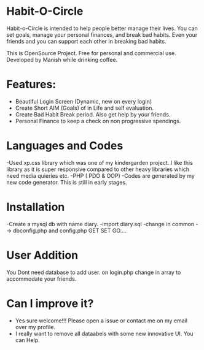 # Habit-O-Circle
Habit-o-Circle is intended to help people better manage their lives. You can set goals, manage your personal finances, and break bad habits. Even your friends and you can support each other in breaking bad habits.

This is OpenSource Project. Free for personal and commercial use. Developed by Manish while drinking coffee.

# Features:
- Beautiful Login Screen (Dynamic, new on every login)
- Create Short AIM (Goals) of in Life and self evaluation.
- Create Bad Habit Break period. Also get help by your friends.
- Personal Finance to keep a check on non progressive spendings.


# Languages and Codes
-Used xp.css library which was one of my kindergarden project. I like this library as it is super responsive compared to other heavy libraries which need media quieries etc.
-PHP ( PDO & OOP)
-Codes are generated by my new code generator. This is still in early stages.   


# Installation
-Create a mysql db with name diary.
-import diary.sql
-change in common --> dbconfig.php and config.php
GET SET GO....

# User Addition
You Dont need database to add user. on login.php change in array to accommodate your friends.

# Can I improve it?
- Yes sure welcome!!! Please open a issue or contact me on my email over my profile.
- I really want to remove all dataabels with some new innovative UI. You can Help.
